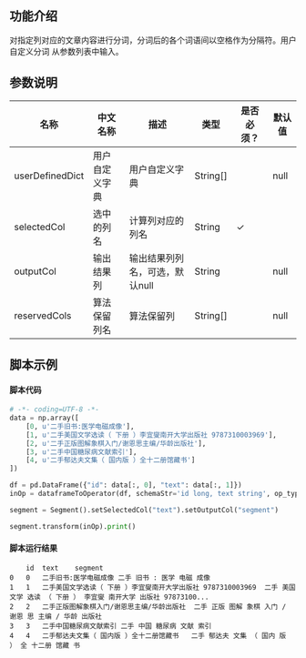 ## 功能介绍

对指定列对应的文章内容进行分词，分词后的各个词语间以空格作为分隔符。用户自定义分词 从参数列表中输入。

## 参数说明
| 名称 | 中文名称 | 描述 | 类型 | 是否必须？ | 默认值 |
| --- | --- | --- | --- | --- | --- |
| userDefinedDict | 用户自定义字典 | 用户自定义字典 | String[] |  | null |
| selectedCol | 选中的列名 | 计算列对应的列名 | String | ✓ |  |
| outputCol | 输出结果列 | 输出结果列列名，可选，默认null | String |  | null |
| reservedCols | 算法保留列名 | 算法保留列 | String[] |  | null |


## 脚本示例
#### 脚本代码
```python
# -*- coding=UTF-8 -*-
data = np.array([
    [0, u'二手旧书:医学电磁成像'],
    [1, u'二手美国文学选读（ 下册 ）李宜燮南开大学出版社 9787310003969'],
    [2, u'二手正版图解象棋入门/谢恩思主编/华龄出版社'],
    [3, u'二手中国糖尿病文献索引'],
    [4, u'二手郁达夫文集（ 国内版 ）全十二册馆藏书']
])

df = pd.DataFrame({"id": data[:, 0], "text": data[:, 1]})
inOp = dataframeToOperator(df, schemaStr='id long, text string', op_type='batch')

segment = Segment().setSelectedCol("text").setOutputCol("segment")

segment.transform(inOp).print()
```

#### 脚本运行结果

```
	id	text	segment
0	0	二手旧书:医学电磁成像	二手 旧书 : 医学 电磁 成像
1	1	二手美国文学选读（ 下册 ）李宜燮南开大学出版社 9787310003969	二手 美国 文学 选读 （ 下册 ） 李宜燮 南开大学 出版社 97873100...
2	2	二手正版图解象棋入门/谢恩思主编/华龄出版社	二手 正版 图解 象棋 入门 / 谢恩 思 主编 / 华龄 出版社
3	3	二手中国糖尿病文献索引	二手 中国 糖尿病 文献 索引
4	4	二手郁达夫文集（ 国内版 ）全十二册馆藏书	二手 郁达夫 文集 （ 国内 版 ） 全 十二册 馆藏 书

```
